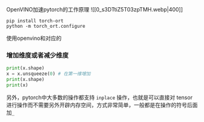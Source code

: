 OpenVINO加速pytorch的工作原理
![[0_s3DTtiZ5T03zpTMH.webp|400]]
```
pip install torch-ort
python -m torch_ort.configure
```

使用openvino和对应的

### 增加维度或者减少维度
```python
print(x.shape)
x = x.unsqueeze(0) # 在第一维增加
print(x.shape)
print(x)
```

另外，pytorch中大多数的操作都支持 `inplace` 操作，也就是可以直接对 tensor 进行操作而不需要另外开辟内存空间，方式非常简单，一般都是在操作的符号后面加`_`
